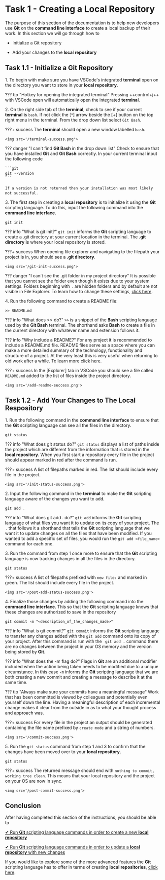 # Task 1 - Creating a Local Repository

The purpose of this section of the documentation is to help new developers use **Git** on the **command line interface** to create a local backup of their work. In this section we will go through how to

* Initialize a Git repository

* Add your changes to the **local repository**

## Task 1.1 - Initialize a Git Repository

1\. To begin with make sure you have VSCode's integrated **terminal** open on the directory you want to store in your **local repository**.

??? tip "Hotkey for opening the integrated terminal"
    Pressing ++control+j++ with VSCode open will automatically open the integrated **terminal**.

2\. On the right side tab of the **terminal**, check to see if your current **terminal** is `bash`. If not click the [&#709;] arrow beside the [+] button on the top right menu in the terminal. From the drop down list select `Git Bash`.

???+ success
    The **terminal** should open a new window labelled `bash`.

    <img src='/terminal-success.png'>

??? danger "I can't find **Git Bash** in the drop down list"
    Check to ensure that you have installed **Git** and **Git Bash** correctly. In your current terminal input the following code

    ```git
    git --version
    ```

    If a version is not returned then your installation was most likely not successful.

3\. The first step in creating a **local repository** is to initialize it using the **Git** scripting language. To do this, input the following command into the **command line interface**.

```git
git init
```

??? info "What is git init?"
    `git init` informs the **Git** scripting language to create a .git directory at your current location in the terminal. The **.git directory** is where your local repository is stored.

???+ success
    When opening file explorer and navigating to the filepath your project is in, you should see a **.git directory**.

    <img src='/git-init-success.png'>

??? danger "I can't see the .git folder in my project directory"
    It is possible that you cannot see the folder even though it exists due to your system settings. Folders beginning with `.` are hidden folders and by default are not visible in File Explorer. To learn how to change these settings, [click here](https://support.microsoft.com/en-us/windows/view-hidden-files-and-folders-in-windows-97fbc472-c603-9d90-91d0-1166d1d9f4b5).

4\. Run the following command to create a README file:

```git
>> README.md
```

??? info "What does >> do?"
    `>>` is a snippet of the **Bash** scripting language used by the **Git Bash** terminal. The shorthand asks **Bash** to create a file in the current directory with whatever name and extension follows it.

??? info "Why include a README?"
    For any project it is recommended to include a README.md file. README files serve as a space where you can make a more detailed summary of the technology, functionality and structure of a project. At the very least this is very useful when returning to old work after a while. To learn more [click here](https://www.freecodecamp.org/news/how-to-write-a-good-readme-file/).

???+ success
    In the [Explorer] tab in VSCode you should see a file called `README.md` added to the list of files inside the project directory.

    <img src='/add-readme-success.png'>

## Task 1.2 - Add Your Changes to The Local Respository

1\. Run the following command in the **command line interface** to ensure that the **Git** scripting language can see all the files in the directory.

```git
git status
```

??? info "What does git status do?"
    `git status` displays a list of paths inside the project which are different from the information that is stored in the **local repository**. When you first start a repository every file in the project should appear marked in red after the command is run.

???+ success
    A list of filepaths marked in red. The list should include every file in the project.

    <img src='/init-status-success.png'>

2\. Input the following command in the **terminal** to make the **Git** scripting language aware of the changes you want to add.

```git
git add .
```

??? info "What does git add . do?"
    `git add` informs the **Git** scripting language of what files you want it to update on its copy of your project. The `.` that follows it a shorthand that tells the **Git** scripting language that we want it to update changes on all the files that have been modified. If you wanted to add a specific set of files, you would run the `git add <file_name>` command for each one.

3\. Run the command from step 1 once more to ensure that the **Git** scripting language is now tracking changes in all the files in the directory.

```git
git status
```

???+ success
    A list of filepaths prefixed with `new file:` and marked in green. The list should include every file in the project.

    <img src='/post-add-status-success.png'>

4\. Finalize those changes by adding the following command into the **command line interface**. This so that the **Git** scripting language knows that these changes are authorized to save in the repository

```git
git commit -m "<description_of_the_changes_made>"
```

??? info "What is git commit?"
    `git commit` informs the **Git** scripting language to transfer any changes added with the `git add` command onto its copy of your project. After this command is run with the ` git add .` command there are no changes between the project in your OS memory and the version being stored by **Git**.

??? info "What does the -m flag do?"
    Flags in **Git** are an additional modifier included when the action being taken needs to be modified due to a unique circumstance. In this case `-m` informs the **Git** scripting language that we are both creating a new commit and creating a message to describe it at the same time.

??? tip "Always make sure your commits have a meaningful message"
    Work that has been committed is viewed by colleagues and potentially even yourself down the line. Having a meaningful description of each incremental change makes it clear from the outside in as to what your thought process and approach was.

???+ success
    For every file in the project an output should be generated containing the file name prefixed by `create mode` and a string of numbers.

    <img src='/commit-success.png'>

5\. Run the `git status` command from step 1 and 3 to confirm that the changes have been moved over to your **local repository**.

```git
git status
```

???+ success
    The returned message should end with `nothing to commit, working tree clean`. This means that your local repository and the project on your OS are now in sync.

    <img src='/post-commit-success.png'>

## Conclusion

After having completed this section of the instructions, you should be able to

[&#10004; Run **Git** scripting language commands in order to create a new **local repository**](/docs/localRepo.md#task-11---initialize-a-git-repository)

[&#10004; Run **Git** scripting language commands in order to update a **local repository** with new changes](/docs/localRepo.md#task-12---add-your-changes-to-the-local-respository)

If you would like to explore some of the more advanced features the **Git** scripting language has to offer in terms of creating **local repositories**, [click here](https://git-scm.com/docs/git-init).
